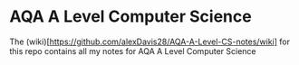# AQA A Level Computer Science
The (wiki)[https://github.com/alexDavis28/AQA-A-Level-CS-notes/wiki] for this repo contains all my notes for AQA A Level Computer Science
